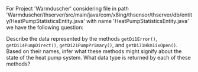 For Project 'Warmduscher' considering file in path 'Warmduscher/thserver/src/main/java/com/x8ing/thsensor/thserver/db/entity/HeatPumpStatisticsEntity.java' with name 'HeatPumpStatisticsEntity.java' we have the following question: 

Describe the data represented by the methods `getDi1Error()`, `getDi14PumpDirect()`, `getDi21PumpPrimary()`, and `getDi71Hkm1ixOpen()`.  Based on their names, infer what these methods might signify about the state of the heat pump system. What data type is returned by each of these methods?